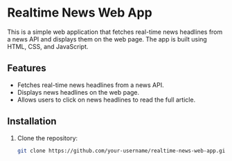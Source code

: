 # Realtime News Web App

This is a simple web application that fetches real-time news headlines from a news API and displays them on the web page. The app is built using HTML, CSS, and JavaScript.

## Features

- Fetches real-time news headlines from a news API.
- Displays news headlines on the web page.
- Allows users to click on news headlines to read the full article.

## Installation

1. Clone the repository:
   ```bash
   git clone https://github.com/your-username/realtime-news-web-app.git
